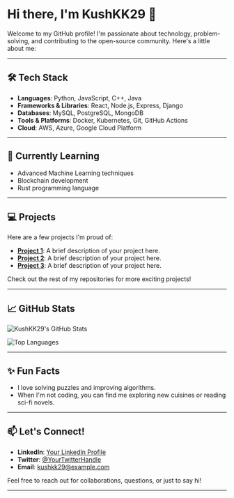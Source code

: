 # Hi there, I'm KushKK29 👋

Welcome to my GitHub profile! I'm passionate about technology, problem-solving, and contributing to the open-source community. Here's a little about me:

---

## 🛠️ Tech Stack

- **Languages**: Python, JavaScript, C++, Java
- **Frameworks & Libraries**: React, Node.js, Express, Django
- **Databases**: MySQL, PostgreSQL, MongoDB
- **Tools & Platforms**: Docker, Kubernetes, Git, GitHub Actions
- **Cloud**: AWS, Azure, Google Cloud Platform

---

## 🌱 Currently Learning

- Advanced Machine Learning techniques
- Blockchain development
- Rust programming language

---

## 💻 Projects

Here are a few projects I'm proud of:

- **[Project 1](#)**: A brief description of your project here.
- **[Project 2](#)**: A brief description of your project here.
- **[Project 3](#)**: A brief description of your project here.

Check out the rest of my repositories for more exciting projects!

---

## 📈 GitHub Stats

![KushKK29's GitHub Stats](https://github-readme-stats.vercel.app/api?username=KushKK29&show_icons=true&theme=radical)

![Top Languages](https://github-readme-stats.vercel.app/api/top-langs/?username=KushKK29&layout=compact&theme=radical)

---

## ✨ Fun Facts

- I love solving puzzles and improving algorithms.
- When I'm not coding, you can find me exploring new cuisines or reading sci-fi novels.

---

## 📫 Let's Connect!

- **LinkedIn**: [Your LinkedIn Profile](#)
- **Twitter**: [@YourTwitterHandle](#)
- **Email**: kushkk29@example.com

Feel free to reach out for collaborations, questions, or just to say hi!

---
